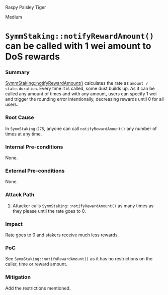 Raspy Paisley Tiger

Medium

# `SymmStaking::notifyRewardAmount()` can be called with 1 wei amount to DoS rewards

### Summary

[SymmStaking::notifyRewardAmount()](https://github.com/sherlock-audit/2025-03-symm-io-stacking/blob/main/token/contracts/staking/SymmStaking.sol#L275) calculates the rate as `amount / state.duration`. Every time it is called, some dust builds up. As it can be called any amount of times and with any amount, users can specify 1 wei and trigger the rounding error intentionally, decreasing rewards until 0 for all users.

### Root Cause

In `SymmStaking:275`, anyone can call `notifyRewardAmount()` any number of times at any time.

### Internal Pre-conditions

None.

### External Pre-conditions

None.

### Attack Path

1. Attacker calls `SymmStaking::notifyRewardAmount()` as many times as they please until the rate goes to 0.

### Impact

Rate goes to 0 and stakers receive much less rewards.

### PoC

See `SymmStaking::notifyRewardAmount()` as it has no restrictions on the caller, time or reward amount.

### Mitigation

Add the restrictions mentioned.